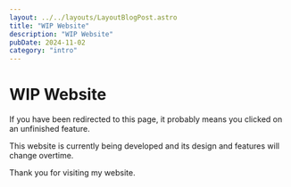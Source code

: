 ```yaml
---
layout: ../../layouts/LayoutBlogPost.astro
title: "WIP Website"
description: "WIP Website"
pubDate: 2024-11-02
category: "intro"
---
```


# WIP Website

If you have been redirected to this page, it probably means you clicked on an unfinished feature.

This website is currently being developed and its design and features will change overtime.

Thank you for visiting my website.

